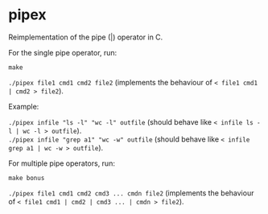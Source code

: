 # pipex

Reimplementation of the pipe (|) operator in C.

For the single pipe operator, run:

``
make
``

``./pipex file1 cmd1 cmd2 file2`` (implements the behaviour of ``< file1 cmd1 | cmd2 > file2``). 

Example:

``./pipex infile "ls -l" "wc -l" outfile`` (should behave like ``< infile ls -l | wc -l > outfile``). \
``./pipex infile "grep a1" "wc -w" outfile`` (should behave like ``< infile grep a1 | wc -w > outfile``). 

For multiple pipe operators, run:

``
make bonus
``

``./pipex file1 cmd1 cmd2 cmd3 ... cmdn file2`` (implements the behaviour of `` < file1 cmd1 | cmd2 | cmd3 ... | cmdn > file2 ``).




